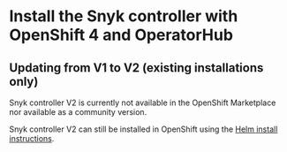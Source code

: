# Install the Snyk controller with OpenShift 4 and OperatorHub

## Updating from V1 to V2 (existing installations only)

Snyk controller V2 is currently not available in the OpenShift Marketplace nor available as a community version.

Snyk controller V2 can still be installed in OpenShift using the [Helm install instructions](install-the-snyk-controller-on-amazon-elastic-kubernetes-service-amazon-eks.md).
